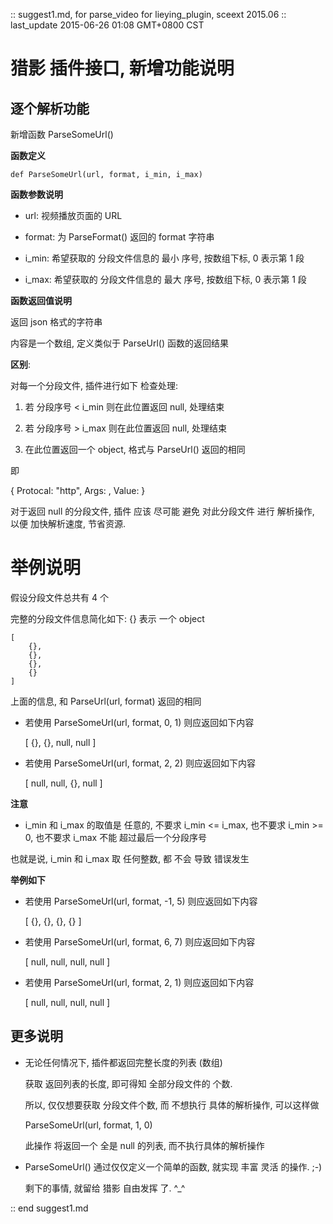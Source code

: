 :: suggest1.md, for parse_video for lieying_plugin, sceext 2015.06
:: last_update 2015-06-26 01:08 GMT+0800 CST

# 猎影 插件接口, 新增功能说明


## 逐个解析功能

新增函数 ParseSomeUrl()

**函数定义**

	def ParseSomeUrl(url, format, i_min, i_max)

**函数参数说明**

+ url: 视频播放页面的 URL

+ format: 为 ParseFormat() 返回的 format 字符串

+ i_min: 希望获取的 分段文件信息的 最小 序号, 按数组下标, 0 表示第 1 段

+ i_max: 希望获取的 分段文件信息的 最大 序号, 按数组下标, 0 表示第 1 段

**函数返回值说明**

返回 json 格式的字符串

内容是一个数组, 定义类似于 ParseUrl() 函数的返回结果

**区别**:

对每一个分段文件, 插件进行如下 检查处理:

1. 若 分段序号 < i_min 则在此位置返回 null, 处理结束

2. 若 分段序号 > i_max 则在此位置返回 null, 处理结束

3. 在此位置返回一个 object, 格式与 ParseUrl() 返回的相同
  
  即
  
  {
  	Protocal: "http", 
  	Args: , 
  	Value: 
  }

对于返回 null 的分段文件, 插件 应该 尽可能 
避免 对此分段文件 进行 解析操作, 以便 加快解析速度, 节省资源. 


# 举例说明

假设分段文件总共有 4 个

完整的分段文件信息简化如下: {} 表示 一个 object

	[
		{}, 
		{}, 
		{}, 
		{}
	]

上面的信息, 和 ParseUrl(url, format) 返回的相同

+ 若使用 ParseSomeUrl(url, format, 0, 1) 则应返回如下内容
  	
  	[
  		{}, 
  		{}, 
  		null, 
  		null
  	]

+ 若使用 ParseSomeUrl(url, format, 2, 2) 则应返回如下内容
  
  	[
  		null, 
  		null, 
  		{}, 
  		null
  	]

**注意**

+ i_min 和 i_max 的取值是 任意的, 
  不要求 i_min <= i_max, 
  也不要求 i_min >= 0, 
  也不要求 i_max 不能 超过最后一个分段序号

也就是说, i_min 和 i_max 取 任何整数, 都 不会 导致 错误发生


**举例如下**

+ 若使用 ParseSomeUrl(url, format, -1, 5) 则应返回如下内容
  
  	[
  		{}, 
  		{}, 
  		{}, 
  		{}
  	]

+ 若使用 ParseSomeUrl(url, format, 6, 7) 则应返回如下内容
  
  	[
  		null, 
  		null, 
  		null, 
  		null
  	]

+ 若使用 ParseSomeUrl(url, format, 2, 1) 则应返回如下内容
  
  	[
  		null, 
  		null, 
  		null, 
  		null
  	]


## 更多说明

+ 无论任何情况下, 插件都返回完整长度的列表 (数组)
  
  获取 返回列表的长度, 即可得知 全部分段文件的 个数. 
  
  所以, 仅仅想要获取 分段文件个数, 而 不想执行 具体的解析操作, 可以这样做
  
  	ParseSomeUrl(url, format, 1, 0)
  
  此操作 将返回一个 全是 null 的列表, 而不执行具体的解析操作

+ ParseSomeUrl() 通过仅仅定义一个简单的函数, 就实现 丰富 灵活 的操作. ;-)
  
  剩下的事情, 就留给 猎影 自由发挥 了. ^_^


:: end suggest1.md


